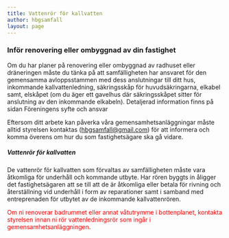 ```yaml
---
title: Vattenrör för kallvatten
author: hbgsamfall
layout: page
---
```


### Inför renovering eller ombyggnad av din fastighet  
Om du har planer på renovering eller ombyggnad av radhuset eller dräneringen måste du tänka på att samfälligheten har ansvaret för den gemensamma avloppsstammen med dess anslutningar till ditt hus, inkommande kallvattenledning, säkringsskåp för huvudsäkringarna, elkabel samt, elskåpet (om du äger ett gavelhus där säkringsskåpet sitter för anslutning av den inkommande elkabeln). Detaljerad information finns på sidan Föreningens syfte och ansvar  

Eftersom ditt arbete kan påverka våra gemensamhetsanläggningar måste alltid styrelsen kontaktas (hbgsamfall@gmail.com) för att informera och komma överens om hur du som fastighetsägare ska gå vidare.

##### Vattenrör för kallvatten
De vattenrör för kallvatten som förvaltas av samfälligheten måste vara åtkomliga för underhåll och kommande utbyte. Har rören byggts in åligger det fastighetsägaren att se till att de är åtkomliga eller betala för rivning och återställning vid underhåll i form av reparationer samt i samband med entreprenaden för utbytet av de inkommande kallvattenrören.  

<span style="color: #ff0000;">Om ni renoverar badrummet eller annat våtutrymme i bottenplanet, kontakta styrelsen innan ni rör vattenledningsrör som ingår i gemensamhetsanläggningen</span>.


